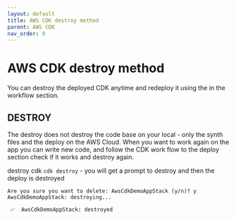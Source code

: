 ```yaml
---
layout: default
title: AWS CDK destroy method
parent: AWS CDK
nav_order: 8
---
```


# AWS CDK destroy method

You can destroy the deployed CDK anytime and redeploy it using the in the workflow section.

## DESTROY

 The destroy does not destroy the code base on your local - only the synth files and the deploy on the AWS Cloud. When you want to work again on the app you can write new code, and follow the CDK work flow to the deploy section check if it works and destroy again.

destroy cdk `cdk destroy` - you will get a prompt to destroy and then the deploy is destroyed

```
Are you sure you want to delete: AwsCdkDemoAppStack (y/n)? y
AwsCdkDemoAppStack: destroying...

 ✅  AwsCdkDemoAppStack: destroyed
```
